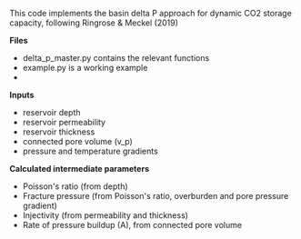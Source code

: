 This code implements the basin delta P approach for dynamic CO2 storage capacity, following Ringrose & Meckel (2019)

**Files**
- delta_p_master.py contains the relevant functions
- example.py is a working example
-
**Inputs**
- reservoir depth
- reservoir permeability
- reservoir thickness
- connected pore volume (v_p)
- pressure and temperature gradients

**Calculated intermediate parameters**
- Poisson's ratio (from depth)
- Fracture pressure (from Poisson's ratio, overburden and pore pressure gradient)
- Injectivity (from permeability and thickness)
- Rate of pressure buildup (A), from connected pore volume

